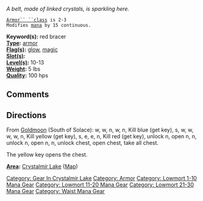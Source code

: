 *A belt, made of linked crystals, is sparkling here.*

[`Armor`` ``class`](Armor_Values "wikilink")` is 2-3`  
`Modifies `[`mana`](Mana_Points "wikilink")` by 15 continuous.`

**Keyword(s):** red bracer  
**[Type](:Category:_Object_Types "wikilink"):**
[armor](:Category:_Armor "wikilink")  
**[Flag(s)](:Category:_Object_Flags "wikilink"):**
[glow](Glow_Flag "wikilink"), [magic](Magic_Flag "wikilink")  
**[Slot(s)](Object_Slots "wikilink"):** <worn on waist>  
**[Level(s)](Object_Level "wikilink"):** 10-13  
**[Weight](Object_Weight "wikilink"):** 5 lbs  
**[Quality](Object_Quality "wikilink"):** 100 hps  

## Comments

## Directions

From [Goldmoon](Goldmoon "wikilink") (South of Solace): w, w, n, w, n,
Kill blue (get key), s, w, w, w, w, n, Kill yellow (get key), s, e, e,
n, Kill red (get key), unlock n, open n, n, unlock n, open n, n, unlock
chest, open chest, take all chest.

The yellow key opens the chest.

**[Area](:Category:_Areas "wikilink"):** [Crystalmir
Lake](:Category:_Crystalmir_Lake "wikilink")
([Map](Crystalmir_Lake_Map "wikilink"))  

[Category: Gear In Crystalmir
Lake](Category:_Gear_In_Crystalmir_Lake "wikilink") [Category:
Armor](Category:_Armor "wikilink") [Category: Lowmort 1-10 Mana
Gear](Category:_Lowmort_1-10_Mana_Gear "wikilink") [Category: Lowmort
11-20 Mana Gear](Category:_Lowmort_11-20_Mana_Gear "wikilink")
[Category: Lowmort 21-30 Mana
Gear](Category:_Lowmort_21-30_Mana_Gear "wikilink") [Category: Waist
Mana Gear](Category:_Waist_Mana_Gear "wikilink")

